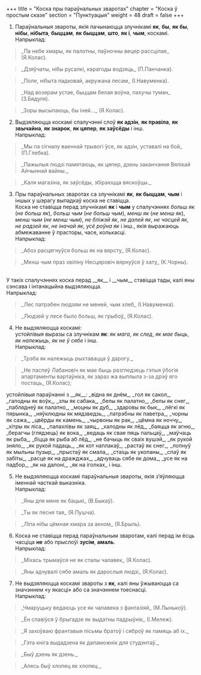 +++
title = "Коска пры параўнальных зваротах"
chapter = "Коска ў простым сказе"
section = "Пунктуацыя"
weight = 48
draft = false
+++

1. Параўнальныя звароты, якія пачынаюцца злучнікамі __як__, __бы__, __як бы__, __нібы__, __нібыта__, __быццам__, __як быццам__, __што__, __як і__, __чым__, коскамі.
<br>Напрыклад:
<blockquote>_Па небе хмары, як палотны, паўночны вецер рассцілае_ (Я.Колас).</blockquote>
<blockquote>_Дзяўчаты, нібы русалкі, карагоды водзяць_ (П.Панчанка).</blockquote>
<blockquote>_Поле, нібыта падковай, акружана лесам_ (І.Навуменка).</blockquote>
<blockquote>_Над возерам устае, быццам белая воўна, пахучы туман_ (З.Бядуля).</blockquote>
<blockquote>_Зоры высыпаюць, бы іней..._ (Я.Колас).</blockquote>

2. Выдзяляюцца коскамі спалучэнні слоў __як адзін__, __як правіла__, __як звычайна__, __як знарок__, __як цяпер__, __як заўсёды__ і інш.
<br>Напрыклад:
<blockquote>_Мы па сігналу ваеннай трывогі ўсе, як адзін, уставалі на бой_ (П.Глебка).</blockquote>
<blockquote>_Пажылыя людзі памятаюць, як цяпер, дзень заканчэння Вялікай Айчыннай вайны._</blockquote>
<blockquote>_Каля магазіна, як заўсёды, збіраюцца вяскоўцы._</blockquote>

3. Пры параўнальных зваротах са злучнікамі __як__, __як быццам__, __чым__ і іншых у шэрагу выпадкаў коска не ставіцца.
<br>Коска не ставіцца перад злучнікамі __як__ і __чым__ у спалучэннях _больш як_ (_не больш як_), _больш чым_ (_не больш чым_), _менш як_ (_не менш як_), _менш чым_ (_не менш чым_), _не бліжэй як_, _не далей як_, _не часцей як_, _не радзей як_, _не іначай як_, _усё роўна як_ і інш., якія выражаюць абмежаванне ў прасторы, часе, колькасці.
<br>Напрыклад:
<blockquote>_Абоз расцягнуўся больш як на вярсту_ (Я.Колас).</blockquote>
<blockquote>_Менш чым праз хвіліну Несцяровіч вярнуўся ў хату_ (К.Чорны).</blockquote>
<br>У такіх спалучэннях коска перад __як__ і __чым__ ставіцца тады, калі яны сэнсава і інтанацыйна выдзяляюцца.
<br>Напрыклад:
<blockquote>_Лес патрэбен людзям не меней, чым хлеб_ (І.Навуменка).</blockquote>
<blockquote>_Людзей у лесе было больш, як грыбоў_ (Я.Колас).</blockquote>

4. Не выдзяляюцца коскамі:
<br>устойлівыя выразы са злучнікам __як__: _як мага_, _як след_, _як мае быць_, _як належыць_, _як не ў сябе_ і інш.
<br>Напрыклад:
<blockquote>_Трэба як належыць рыхтавацца ў дарогу._</blockquote>
<blockquote>_Не паспеў Лабановіч як мае быць разгледзець гэтыя ўбогія апартаменты вартаўніка, як зараз жа выплыла з-за дрэў яго постаць_ (Я.Колас);</blockquote>
устойлівыя параўнанні з __як__: _відна як днём_, _гол як сакол_, _галодны як воўк_, _злы як сабака_, _белы як палатно_, _белы як снег_, _пабляднеў як палатно_, _моцны як дуб_, _здаровы як бык_, _лёгкі як пярынка_, _няўклюдны як мядзведзь_, _патрэбны як паветра_, _чорны як сажа_, _цвёрды як камень_, _чырвоны як рак_, _цёмна як ноччу_, _хітры як ліса_, _палахлівы як заяц_, _халодны як лёд_, _баяцца як агню_, _берагчы (глядзець) як вока_, _ведаць як свае пяць пальцаў_, _маўчаць як рыба_, _біцца як рыба аб лёд_, _не бачыць як сваіх вушэй_, _як рукой зняло_, _як рукой падаць_, _як кот наплакаў_, _растаў як снег_, _лопнуў як мыльны пузыр_, _прыстаў як смала_, _стаіць як укопаны_, _спаў як забіты_, _расце як на дражджах_, _адчуваць сябе як дома_, _усе як на падбор_, _як на далоні_, _як на іголках_ і інш.

5. Не выдзяляюцца коскамі параўнальныя звароты, якія з’яўляюцца іменнай часткай выказніка.
<br>Напрыклад:
<blockquote>_Яны для мяне як бацькі_ (В.Быкаў).</blockquote>
<blockquote>_Ты як песня тая_ (Я.Пушча).</blockquote>
<blockquote>_Ліпа нібы цёмная хмара за акном_ (Я.Брыль).</blockquote>

6. Коска не ставіцца перад параўнальным зваротам, калі перад ім ёсць часціца __не__ або прыслоўі __зусім__, __амаль__.
<br>Напрыклад:
<blockquote>_Міхась трымаўся не як сталы чалавек_ (Я.Колас).</blockquote>
<blockquote>_Яны адчувалі сябе амаль як дарослыя людзі_ (Я.Колас).</blockquote>

7. Не выдзяляюцца коскамі звароты з __як__, калі яны ўжываюцца са значэннем «у якасці» або са значэннем тоеснасці.
<br>Напрыклад:
<blockquote>_Чмаруцьку ведаюць усе як чалавека з фантазіяй_ (М.Лынькоў).</blockquote>
<blockquote>_Ён славіўся ў брыгадзе як выдатны падрыўнік_ (І.Мележ).</blockquote>
<blockquote>_Я захоўваю франтавыя пісьмы братоў і сяброў як памяць аб іх._</blockquote>
<blockquote>_Гэта кніга выдадзена як дапаможнік для студэнтаў._</blockquote>
<blockquote>_Быў дзень як дзень._</blockquote>
<blockquote>_Алесь быў хлопец як хлопец._</blockquote>